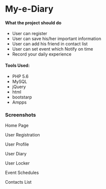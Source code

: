 # My-e-Diary



#### What the project should do
* User can register
* User can save his/her important information
* User can add his friend in contact list
* User can set event which Notify on time 
* Record your daily experience

#### Tools Used:

* PHP 5.6
* MySQL
* jQuery
* html
* bootstarp
* Ampps


### Screenshots

Home Page


User Registration


User Profile


User Diary


User Locker


Event Schedules


Contacts List
